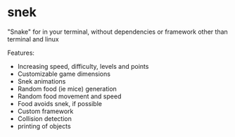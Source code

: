 # snek
"Snake" for in your terminal, without dependencies or framework other than terminal and linux

Features:
- Increasing speed, difficulty, levels and points
- Customizable game dimensions
- Snek animations
- Random food (ie mice) generation 
- Random food movement and speed
- Food avoids snek, if possible
- Custom framework 
 - Collision detection
 - printing of objects
